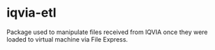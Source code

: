# iqvia-etl
Package used to manipulate files received from IQVIA once they were loaded to virtual machine via File Express.
